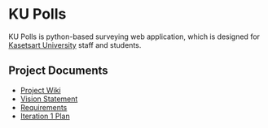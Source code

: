 # KU Polls

KU Polls is python-based surveying web application, which is designed for [Kasetsart University](https://www.ku.ac.th/th) staff and students.

## Project Documents
  - [Project Wiki](../../wiki)
  - [Vision Statement](../../wiki/vision-statement)
  - [Requirements](../../wiki/requirements)
  - [Iteration 1 Plan](../../wiki/iteration-1-plan)

